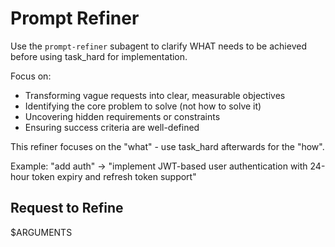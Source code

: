 # Prompt Refiner

Use the `prompt-refiner` subagent to clarify WHAT needs to be achieved before using task_hard for implementation.

Focus on:
- Transforming vague requests into clear, measurable objectives
- Identifying the core problem to solve (not how to solve it)
- Uncovering hidden requirements or constraints
- Ensuring success criteria are well-defined

This refiner focuses on the "what" - use task_hard afterwards for the "how".

Example: "add auth" → "implement JWT-based user authentication with 24-hour token expiry and refresh token support"

## Request to Refine

$ARGUMENTS